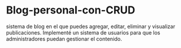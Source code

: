 # Blog-personal-con-CRUD
sistema de blog en el que puedes agregar, editar, eliminar y visualizar publicaciones. Implementé un sistema de usuarios para que los administradores puedan gestionar el contenido.
